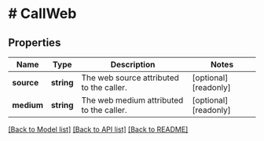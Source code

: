 # # CallWeb

## Properties

Name | Type | Description | Notes
------------ | ------------- | ------------- | -------------
**source** | **string** | The web source attributed to the caller. | [optional] [readonly]
**medium** | **string** | The web medium attributed to the caller. | [optional] [readonly]

[[Back to Model list]](../../README.md#models) [[Back to API list]](../../README.md#endpoints) [[Back to README]](../../README.md)
